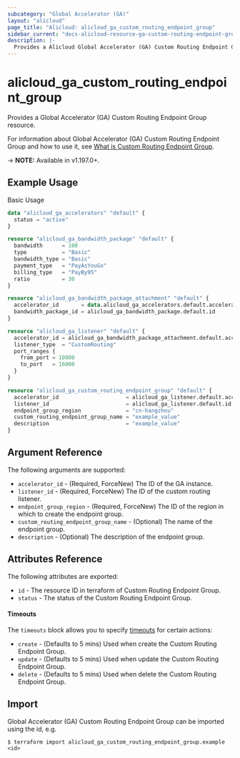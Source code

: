 ```yaml
---
subcategory: "Global Accelerator (GA)"
layout: "alicloud"
page_title: "Alicloud: alicloud_ga_custom_routing_endpoint_group"
sidebar_current: "docs-alicloud-resource-ga-custom-routing-endpoint-group"
description: |-
  Provides a Alicloud Global Accelerator (GA) Custom Routing Endpoint Group resource.
---
```


# alicloud\_ga\_custom\_routing\_endpoint\_group

Provides a Global Accelerator (GA) Custom Routing Endpoint Group resource.

For information about Global Accelerator (GA) Custom Routing Endpoint Group and how to use it, see [What is Custom Routing Endpoint Group](https://www.alibabacloud.com/help/en/global-accelerator/latest/createcustomroutingendpointgroups).

-> **NOTE:** Available in v1.197.0+.

## Example Usage

Basic Usage

```terraform
data "alicloud_ga_accelerators" "default" {
  status = "active"
}

resource "alicloud_ga_bandwidth_package" "default" {
  bandwidth      = 100
  type           = "Basic"
  bandwidth_type = "Basic"
  payment_type   = "PayAsYouGo"
  billing_type   = "PayBy95"
  ratio          = 30
}

resource "alicloud_ga_bandwidth_package_attachment" "default" {
  accelerator_id       = data.alicloud_ga_accelerators.default.accelerators.0.id
  bandwidth_package_id = alicloud_ga_bandwidth_package.default.id
}

resource "alicloud_ga_listener" "default" {
  accelerator_id = alicloud_ga_bandwidth_package_attachment.default.accelerator_id
  listener_type  = "CustomRouting"
  port_ranges {
    from_port = 10000
    to_port   = 16000
  }
}

resource "alicloud_ga_custom_routing_endpoint_group" "default" {
  accelerator_id                     = alicloud_ga_listener.default.accelerator_id
  listener_id                        = alicloud_ga_listener.default.id
  endpoint_group_region              = "cn-hangzhou"
  custom_routing_endpoint_group_name = "example_value"
  description                        = "example_value"
}
```

## Argument Reference

The following arguments are supported:

* `accelerator_id` - (Required, ForceNew) The ID of the GA instance.
* `listener_id` - (Required, ForceNew) The ID of the custom routing listener.
* `endpoint_group_region` - (Required, ForceNew) The ID of the region in which to create the endpoint group.
* `custom_routing_endpoint_group_name` - (Optional) The name of the endpoint group.
* `description` - (Optional) The description of the endpoint group.

## Attributes Reference

The following attributes are exported:

* `id` - The resource ID in terraform of Custom Routing Endpoint Group.
* `status` - The status of the Custom Routing Endpoint Group.

#### Timeouts

The `timeouts` block allows you to specify [timeouts](https://www.terraform.io/docs/configuration-0-11/resources.html#timeouts) for certain actions:

* `create` - (Defaults to 5 mins) Used when create the Custom Routing Endpoint Group.
* `update` - (Defaults to 5 mins) Used when update the Custom Routing Endpoint Group.
* `delete` - (Defaults to 5 mins) Used when delete the Custom Routing Endpoint Group.

## Import

Global Accelerator (GA) Custom Routing Endpoint Group can be imported using the id, e.g.

```shell
$ terraform import alicloud_ga_custom_routing_endpoint_group.example <id>
```
